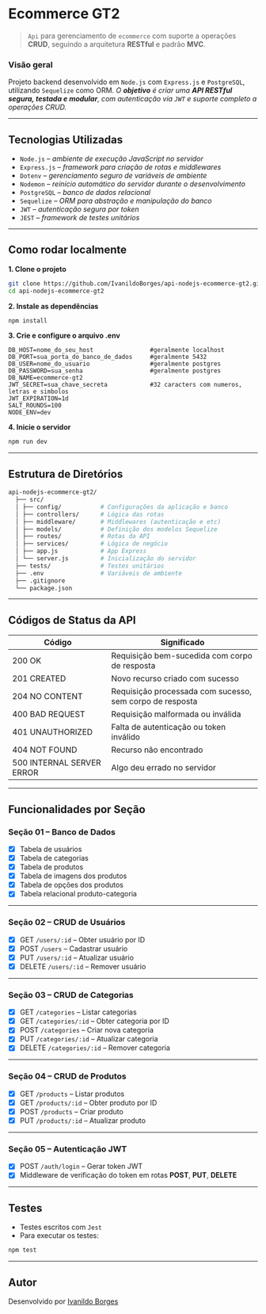 # Ecommerce GT2

> ``Api`` para gerenciamento de ``ecommerce`` com suporte a operações **CRUD**, seguindo a arquitetura **RESTful** e padrão **MVC**.

### Visão geral

Projeto backend desenvolvido em ``Node.js`` com ``Express.js`` e ``PostgreSQL``, utilizando ``Sequelize`` como ORM. *O **objetivo** é criar uma **API RESTful segura, testada e modular**, com autenticação via ``JWT`` e suporte completo a operações CRUD.*

---

## Tecnologias Utilizadas

- ``Node.js``     – *ambiente de execução JavaScript no servidor*
- ``Express.js``  – *framework para criação de rotas e middlewares*
- ``Dotenv``      – *gerenciamento seguro de variáveis de ambiente*
- ``Nodemon``     – *reinício automático do servidor durante o desenvolvimento*
- ``PostgreSQL``  – *banco de dados relacional*
- ``Sequelize``   – *ORM para abstração e manipulação do banco*
- ``JWT``         – *autenticação segura por token*
- ``JEST``        – *framework de testes unitários*

---

## Como rodar localmente

**1. Clone o projeto**
```bash
git clone https://github.com/IvanildoBorges/api-nodejs-ecommerce-gt2.git
cd api-nodejs-ecommerce-gt2
```

**2. Instale as dependências**
```bash
npm install
```

**3. Crie e configure o arquivo .env**
```env
DB_HOST=nome_do_seu_host                #geralmente localhost
DB_PORT=sua_porta_do_banco_de_dados     #geralmente 5432
DB_USER=nome_do_usuario                 #geralmente postgres       
DB_PASSWORD=sua_senha                   #geralmente postgres
DB_NAME=ecommerce-gt2
JWT_SECRET=sua_chave_secreta            #32 caracters com numeros, letras e simbolos
JWT_EXPIRATION=1d
SALT_ROUNDS=100
NODE_ENV=dev
```

**4. Inicie o servidor**
```bash
npm run dev
```

---

## Estrutura de Diretórios
```bash
api-nodejs-ecommerce-gt2/
  ├── src/
  │ ├── config/           # Configurações da aplicação e banco
  │ ├── controllers/      # Lógica das rotas
  │ ├── middleware/       # Middlewares (autenticação e etc)
  │ ├── models/           # Definição dos modelos Sequelize
  │ ├── routes/           # Rotas da API
  │ ├── services/         # Lógica de negócio
  │ ├── app.js            # App Express
  │ └── server.js         # Inicialização do servidor
  ├── tests/              # Testes unitários
  ├── .env                # Variáveis de ambiente
  ├── .gitignore
  └── package.json
```

---

## Códigos de Status da API

| Código | Significado |
|--------|-------------|
| 200 OK | Requisição bem-sucedida com corpo de resposta |
| 201 CREATED | Novo recurso criado com sucesso |
| 204 NO CONTENT | Requisição processada com sucesso, sem corpo de resposta |
| 400 BAD REQUEST | Requisição malformada ou inválida |
| 401 UNAUTHORIZED | Falta de autenticação ou token inválido |
| 404 NOT FOUND | Recurso não encontrado |
| 500 INTERNAL SERVER ERROR | Algo deu errado no servidor |

---

## Funcionalidades por Seção

### Seção 01 – Banco de Dados

- [x] Tabela de usuários
- [x] Tabela de categorias
- [x] Tabela de produtos
- [x] Tabela de imagens dos produtos
- [x] Tabela de opções dos produtos
- [x] Tabela relacional produto-categoria

---

### Seção 02 – CRUD de Usuários

- [x] GET `/users/:id` – Obter usuário por ID  
- [x] POST `/users` – Cadastrar usuário  
- [x] PUT `/users/:id` – Atualizar usuário  
- [x] DELETE `/users/:id` – Remover usuário  

---

### Seção 03 – CRUD de Categorias

- [x] GET `/categories` – Listar categorias  
- [x] GET `/categories/:id` – Obter categoria por ID  
- [x] POST `/categories` – Criar nova categoria  
- [x] PUT `/categories/:id` – Atualizar categoria  
- [x] DELETE `/categories/:id` – Remover categoria  

---

### Seção 04 – CRUD de Produtos

- [x] GET `/products` – Listar produtos  
- [x] GET `/products/:id` – Obter produto por ID  
- [x] POST `/products` – Criar produto  
- [x] PUT `/products/:id` – Atualizar produto  

---

### Seção 05 – Autenticação JWT

- [x] POST `/auth/login` – Gerar token JWT  
- [x] Middleware de verificação do token em rotas **POST**, **PUT**, **DELETE**

---

## Testes

- Testes escritos com ``Jest``
- Para executar os testes:
```bash
npm test
```

---

## Autor

Desenvolvido por [Ivanildo Borges](https://www.linkedin.com/in/IvanildoBorges)
